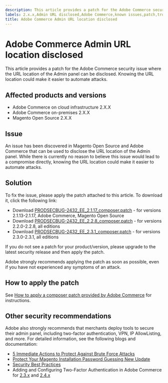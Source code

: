 ```yaml
---
description: This article provides a patch for the Adobe Commerce security issue where the URL location of the Admin panel can be disclosed. Knowing the URL location could make it easier to automate attacks.
labels: 2.x.x,Admin URL disclosed,Adobe Commerce,known issues,patch,troubleshooting,cloud infrastructure,on-premises,Magento Open Source
title: Adobe Commerce Admin URL location disclosed
---
```


# Adobe Commerce Admin URL location disclosed

This article provides a patch for the Adobe Commerce security issue where the URL location of the Admin panel can be disclosed. Knowing the URL location could make it easier to automate attacks.

## Affected products and versions

* Adobe Commerce on cloud infrastructure 2.X.X
* Adobe Commerce on-premises 2.X.X
* Magento Open Source 2.X.X

## Issue

An issue has been discovered in Magento Open Source and Adobe Commerce that can be used to disclose the URL location of the Admin panel. While there is currently no reason to believe this issue would lead to a compromise directly, knowing the URL location could make it easier to automate attacks.

## Solution

To fix the issue, please apply the patch attached to this article. To download it, click the following link:

* Download [PRODSECBUG-2432\_EE\_2.1.17\_composer.patch](assets/PRODSECBUG-2432_EE_2.1.17_composer.patch.zip) - for versions 2.1.13-2.1.17, Adobe Commerce, Magento Open Source
* Download [PRODSECBUG-2432\_EE\_2.2.8\_composer.patch](assets/PRODSECBUG-2432_EE_2.2.8_composer.patch.zip) - for versions 2.2.0-2.2.8, all editions
* Download [PRODSECBUG-2432\_EE\_2.3.1\_composer.patch](assets/PRODSECBUG-2432_EE_2.3.1_composer.patch.zip) - for versions 2.3.0-2.3.1, all editions

If you do not see a patch for your product/version, please upgrade to the latest security release and then apply the patch.

Adobe strongly recommends applying the patch as soon as possible, even if you have not experienced any symptoms of an attack.

## How to apply the patch

See [How to apply a composer patch provided by Adobe Commerce](https://support.magento.com/hc/en-us/articles/360028367731) for instructions.

## Other security recommendations

Adobe also strongly recommends that merchants deploy tools to secure their admin panel, including two-factor authentication, VPN, IP AllowListing, and more. For detailed information, see the following blogs and documentation:

* [5 Immediate Actions to Protect Against Brute Force Attacks](https://magento.com/security/best-practices/5-immediate-actions-protect-against-brute-force-attacks)
* [Protect Your Magento Installation Password Guessing New Update](https://magento.com/security/best-practices/protect-your-magento-installation-password-guessing-new-update)
* [Security Best Practices](https://magento.com/security/best-practices/security-best-practices)
* Adding and Configuring Two-Factor Authentication in Adobe Commerce for [2.3.x](https://docs.magento.com/user-guide/v2.3/stores/security-two-factor-authentication.html) and [2.4.x](https://docs.magento.com/user-guide/stores/security-two-factor-authentication.html)